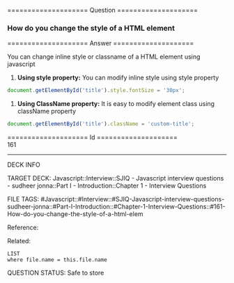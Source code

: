==================== Question ====================  

### How do you change the style of a HTML element  

==================== Answer ====================  

You can change inline style or classname of a HTML element using javascript

1. **Using style property:** You can modify inline style using style property

```javascript
document.getElementById('title').style.fontSize = '30px';
```

1. **Using ClassName property:** It is easy to modify element class using
   className property

```javascript
document.getElementById('title').className = 'custom-title';
```

==================== Id ====================  
161
<!--ID: 1707879812950-->

---

DECK INFO

TARGET DECK: Javascript::Interview::SJIQ - Javascript interview questions - sudheer jonna::Part I - Introduction::Chapter 1 - Interview Questions

FILE TAGS: #Javascript::#Interview::#SJIQ-Javascript-interview-questions-sudheer-jonna::#Part-I-Introduction::#Chapter-1-Interview-Questions::#161-How-do-you-change-the-style-of-a-html-elem

Reference:

Related:

```dataview
LIST
where file.name = this.file.name
```
QUESTION STATUS: Safe to store
